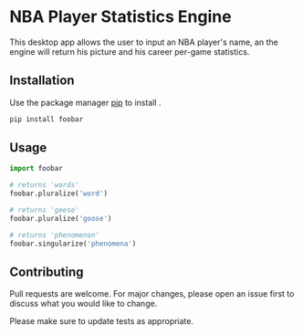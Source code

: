 # NBA Player Statistics Engine

This desktop app allows the user to input an NBA player's name, an the engine will return his picture and his career per-game statistics.

## Installation

Use the package manager [pip](https://pip.pypa.io/en/stable/) to install  .

```bash
pip install foobar
```

## Usage

```python
import foobar

# returns 'words'
foobar.pluralize('word')

# returns 'geese'
foobar.pluralize('goose')

# returns 'phenomenon'
foobar.singularize('phenomena')
```

## Contributing

Pull requests are welcome. For major changes, please open an issue first
to discuss what you would like to change.

Please make sure to update tests as appropriate.
